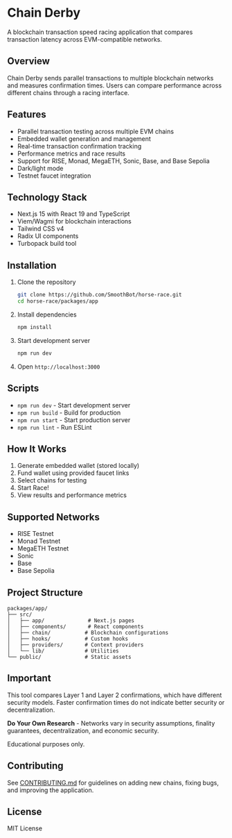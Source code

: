 # Chain Derby

A blockchain transaction speed racing application that compares transaction latency across EVM-compatible networks.

## Overview

Chain Derby sends parallel transactions to multiple blockchain networks and measures confirmation times. Users can compare performance across different chains through a racing interface.

## Features

- Parallel transaction testing across multiple EVM chains
- Embedded wallet generation and management
- Real-time transaction confirmation tracking
- Performance metrics and race results
- Support for RISE, Monad, MegaETH, Sonic, Base, and Base Sepolia
- Dark/light mode
- Testnet faucet integration

## Technology Stack

- Next.js 15 with React 19 and TypeScript
- Viem/Wagmi for blockchain interactions
- Tailwind CSS v4
- Radix UI components
- Turbopack build tool

## Installation

1. Clone the repository
   ```bash
   git clone https://github.com/SmoothBot/horse-race.git
   cd horse-race/packages/app
   ```

2. Install dependencies
   ```bash
   npm install
   ```

3. Start development server
   ```bash
   npm run dev
   ```

4. Open `http://localhost:3000`

## Scripts

- `npm run dev` - Start development server
- `npm run build` - Build for production
- `npm run start` - Start production server
- `npm run lint` - Run ESLint

## How It Works

1. Generate embedded wallet (stored locally)
2. Fund wallet using provided faucet links
3. Select chains for testing
4. Start Race!
5. View results and performance metrics

## Supported Networks

- RISE Testnet
- Monad Testnet
- MegaETH Testnet
- Sonic
- Base
- Base Sepolia

## Project Structure

```
packages/app/
├── src/
│   ├── app/              # Next.js pages
│   ├── components/       # React components
│   ├── chain/           # Blockchain configurations
│   ├── hooks/           # Custom hooks
│   ├── providers/       # Context providers
│   └── lib/             # Utilities
└── public/              # Static assets
```

## Important

This tool compares Layer 1 and Layer 2 confirmations, which have different security models. Faster confirmation times do not indicate better security or decentralization. 

**Do Your Own Research** - Networks vary in security assumptions, finality guarantees, decentralization, and economic security.

Educational purposes only.

## Contributing

See [CONTRIBUTING.md](CONTRIBUTING.md) for guidelines on adding new chains, fixing bugs, and improving the application.

## License

MIT License